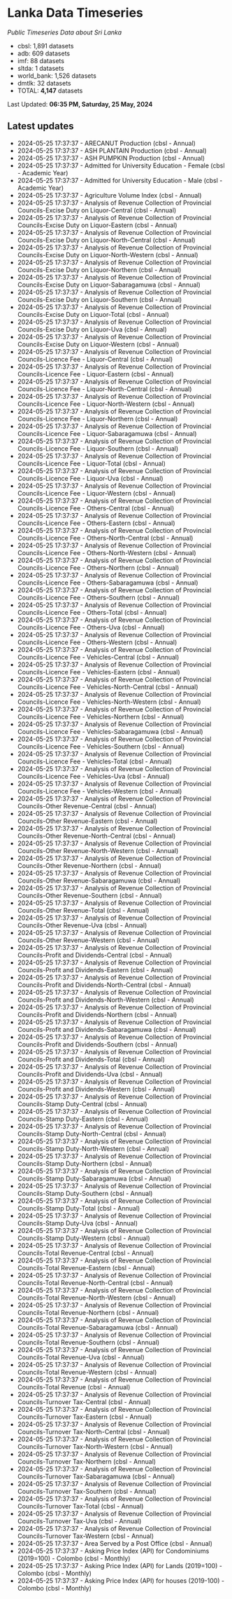 # Lanka Data Timeseries
*Public Timeseries Data about Sri Lanka*

* cbsl: 1,891 datasets
* adb: 609 datasets
* imf: 88 datasets
* sltda: 1 datasets
* world_bank: 1,526 datasets
* dmtlk: 32 datasets
* TOTAL: **4,147** datasets

Last Updated: **06:35 PM, Saturday, 25 May, 2024**

## Latest updates

* 2024-05-25 17:37:37 - ARECANUT Production (cbsl - Annual)
* 2024-05-25 17:37:37 - ASH PLANTAIN Production (cbsl - Annual)
* 2024-05-25 17:37:37 - ASH PUMPKIN Production (cbsl - Annual)
* 2024-05-25 17:37:37 - Admitted for University Education - Female (cbsl - Academic Year)
* 2024-05-25 17:37:37 - Admitted for University Education - Male (cbsl - Academic Year)
* 2024-05-25 17:37:37 - Agriculture Volume Index (cbsl - Annual)
* 2024-05-25 17:37:37 - Analysis of Revenue Collection of Provincial Councils-Excise Duty on Liquor-Central (cbsl - Annual)
* 2024-05-25 17:37:37 - Analysis of Revenue Collection of Provincial Councils-Excise Duty on Liquor-Eastern (cbsl - Annual)
* 2024-05-25 17:37:37 - Analysis of Revenue Collection of Provincial Councils-Excise Duty on Liquor-North-Central (cbsl - Annual)
* 2024-05-25 17:37:37 - Analysis of Revenue Collection of Provincial Councils-Excise Duty on Liquor-North-Western (cbsl - Annual)
* 2024-05-25 17:37:37 - Analysis of Revenue Collection of Provincial Councils-Excise Duty on Liquor-Northern (cbsl - Annual)
* 2024-05-25 17:37:37 - Analysis of Revenue Collection of Provincial Councils-Excise Duty on Liquor-Sabaragamuwa (cbsl - Annual)
* 2024-05-25 17:37:37 - Analysis of Revenue Collection of Provincial Councils-Excise Duty on Liquor-Southern (cbsl - Annual)
* 2024-05-25 17:37:37 - Analysis of Revenue Collection of Provincial Councils-Excise Duty on Liquor-Total (cbsl - Annual)
* 2024-05-25 17:37:37 - Analysis of Revenue Collection of Provincial Councils-Excise Duty on Liquor-Uva (cbsl - Annual)
* 2024-05-25 17:37:37 - Analysis of Revenue Collection of Provincial Councils-Excise Duty on Liquor-Western (cbsl - Annual)
* 2024-05-25 17:37:37 - Analysis of Revenue Collection of Provincial Councils-Licence Fee - Liquor-Central (cbsl - Annual)
* 2024-05-25 17:37:37 - Analysis of Revenue Collection of Provincial Councils-Licence Fee - Liquor-Eastern (cbsl - Annual)
* 2024-05-25 17:37:37 - Analysis of Revenue Collection of Provincial Councils-Licence Fee - Liquor-North-Central (cbsl - Annual)
* 2024-05-25 17:37:37 - Analysis of Revenue Collection of Provincial Councils-Licence Fee - Liquor-North-Western (cbsl - Annual)
* 2024-05-25 17:37:37 - Analysis of Revenue Collection of Provincial Councils-Licence Fee - Liquor-Northern (cbsl - Annual)
* 2024-05-25 17:37:37 - Analysis of Revenue Collection of Provincial Councils-Licence Fee - Liquor-Sabaragamuwa (cbsl - Annual)
* 2024-05-25 17:37:37 - Analysis of Revenue Collection of Provincial Councils-Licence Fee - Liquor-Southern (cbsl - Annual)
* 2024-05-25 17:37:37 - Analysis of Revenue Collection of Provincial Councils-Licence Fee - Liquor-Total (cbsl - Annual)
* 2024-05-25 17:37:37 - Analysis of Revenue Collection of Provincial Councils-Licence Fee - Liquor-Uva (cbsl - Annual)
* 2024-05-25 17:37:37 - Analysis of Revenue Collection of Provincial Councils-Licence Fee - Liquor-Western (cbsl - Annual)
* 2024-05-25 17:37:37 - Analysis of Revenue Collection of Provincial Councils-Licence Fee - Others-Central (cbsl - Annual)
* 2024-05-25 17:37:37 - Analysis of Revenue Collection of Provincial Councils-Licence Fee - Others-Eastern (cbsl - Annual)
* 2024-05-25 17:37:37 - Analysis of Revenue Collection of Provincial Councils-Licence Fee - Others-North-Central (cbsl - Annual)
* 2024-05-25 17:37:37 - Analysis of Revenue Collection of Provincial Councils-Licence Fee - Others-North-Western (cbsl - Annual)
* 2024-05-25 17:37:37 - Analysis of Revenue Collection of Provincial Councils-Licence Fee - Others-Northern (cbsl - Annual)
* 2024-05-25 17:37:37 - Analysis of Revenue Collection of Provincial Councils-Licence Fee - Others-Sabaragamuwa (cbsl - Annual)
* 2024-05-25 17:37:37 - Analysis of Revenue Collection of Provincial Councils-Licence Fee - Others-Southern (cbsl - Annual)
* 2024-05-25 17:37:37 - Analysis of Revenue Collection of Provincial Councils-Licence Fee - Others-Total (cbsl - Annual)
* 2024-05-25 17:37:37 - Analysis of Revenue Collection of Provincial Councils-Licence Fee - Others-Uva (cbsl - Annual)
* 2024-05-25 17:37:37 - Analysis of Revenue Collection of Provincial Councils-Licence Fee - Others-Western (cbsl - Annual)
* 2024-05-25 17:37:37 - Analysis of Revenue Collection of Provincial Councils-Licence Fee - Vehicles-Central (cbsl - Annual)
* 2024-05-25 17:37:37 - Analysis of Revenue Collection of Provincial Councils-Licence Fee - Vehicles-Eastern (cbsl - Annual)
* 2024-05-25 17:37:37 - Analysis of Revenue Collection of Provincial Councils-Licence Fee - Vehicles-North-Central (cbsl - Annual)
* 2024-05-25 17:37:37 - Analysis of Revenue Collection of Provincial Councils-Licence Fee - Vehicles-North-Western (cbsl - Annual)
* 2024-05-25 17:37:37 - Analysis of Revenue Collection of Provincial Councils-Licence Fee - Vehicles-Northern (cbsl - Annual)
* 2024-05-25 17:37:37 - Analysis of Revenue Collection of Provincial Councils-Licence Fee - Vehicles-Sabaragamuwa (cbsl - Annual)
* 2024-05-25 17:37:37 - Analysis of Revenue Collection of Provincial Councils-Licence Fee - Vehicles-Southern (cbsl - Annual)
* 2024-05-25 17:37:37 - Analysis of Revenue Collection of Provincial Councils-Licence Fee - Vehicles-Total (cbsl - Annual)
* 2024-05-25 17:37:37 - Analysis of Revenue Collection of Provincial Councils-Licence Fee - Vehicles-Uva (cbsl - Annual)
* 2024-05-25 17:37:37 - Analysis of Revenue Collection of Provincial Councils-Licence Fee - Vehicles-Western (cbsl - Annual)
* 2024-05-25 17:37:37 - Analysis of Revenue Collection of Provincial Councils-Other Revenue-Central (cbsl - Annual)
* 2024-05-25 17:37:37 - Analysis of Revenue Collection of Provincial Councils-Other Revenue-Eastern (cbsl - Annual)
* 2024-05-25 17:37:37 - Analysis of Revenue Collection of Provincial Councils-Other Revenue-North-Central (cbsl - Annual)
* 2024-05-25 17:37:37 - Analysis of Revenue Collection of Provincial Councils-Other Revenue-North-Western (cbsl - Annual)
* 2024-05-25 17:37:37 - Analysis of Revenue Collection of Provincial Councils-Other Revenue-Northern (cbsl - Annual)
* 2024-05-25 17:37:37 - Analysis of Revenue Collection of Provincial Councils-Other Revenue-Sabaragamuwa (cbsl - Annual)
* 2024-05-25 17:37:37 - Analysis of Revenue Collection of Provincial Councils-Other Revenue-Southern (cbsl - Annual)
* 2024-05-25 17:37:37 - Analysis of Revenue Collection of Provincial Councils-Other Revenue-Total (cbsl - Annual)
* 2024-05-25 17:37:37 - Analysis of Revenue Collection of Provincial Councils-Other Revenue-Uva (cbsl - Annual)
* 2024-05-25 17:37:37 - Analysis of Revenue Collection of Provincial Councils-Other Revenue-Western (cbsl - Annual)
* 2024-05-25 17:37:37 - Analysis of Revenue Collection of Provincial Councils-Profit and Dividends-Central (cbsl - Annual)
* 2024-05-25 17:37:37 - Analysis of Revenue Collection of Provincial Councils-Profit and Dividends-Eastern (cbsl - Annual)
* 2024-05-25 17:37:37 - Analysis of Revenue Collection of Provincial Councils-Profit and Dividends-North-Central (cbsl - Annual)
* 2024-05-25 17:37:37 - Analysis of Revenue Collection of Provincial Councils-Profit and Dividends-North-Western (cbsl - Annual)
* 2024-05-25 17:37:37 - Analysis of Revenue Collection of Provincial Councils-Profit and Dividends-Northern (cbsl - Annual)
* 2024-05-25 17:37:37 - Analysis of Revenue Collection of Provincial Councils-Profit and Dividends-Sabaragamuwa (cbsl - Annual)
* 2024-05-25 17:37:37 - Analysis of Revenue Collection of Provincial Councils-Profit and Dividends-Southern (cbsl - Annual)
* 2024-05-25 17:37:37 - Analysis of Revenue Collection of Provincial Councils-Profit and Dividends-Total (cbsl - Annual)
* 2024-05-25 17:37:37 - Analysis of Revenue Collection of Provincial Councils-Profit and Dividends-Uva (cbsl - Annual)
* 2024-05-25 17:37:37 - Analysis of Revenue Collection of Provincial Councils-Profit and Dividends-Western (cbsl - Annual)
* 2024-05-25 17:37:37 - Analysis of Revenue Collection of Provincial Councils-Stamp Duty-Central (cbsl - Annual)
* 2024-05-25 17:37:37 - Analysis of Revenue Collection of Provincial Councils-Stamp Duty-Eastern (cbsl - Annual)
* 2024-05-25 17:37:37 - Analysis of Revenue Collection of Provincial Councils-Stamp Duty-North-Central (cbsl - Annual)
* 2024-05-25 17:37:37 - Analysis of Revenue Collection of Provincial Councils-Stamp Duty-North-Western (cbsl - Annual)
* 2024-05-25 17:37:37 - Analysis of Revenue Collection of Provincial Councils-Stamp Duty-Northern (cbsl - Annual)
* 2024-05-25 17:37:37 - Analysis of Revenue Collection of Provincial Councils-Stamp Duty-Sabaragamuwa (cbsl - Annual)
* 2024-05-25 17:37:37 - Analysis of Revenue Collection of Provincial Councils-Stamp Duty-Southern (cbsl - Annual)
* 2024-05-25 17:37:37 - Analysis of Revenue Collection of Provincial Councils-Stamp Duty-Total (cbsl - Annual)
* 2024-05-25 17:37:37 - Analysis of Revenue Collection of Provincial Councils-Stamp Duty-Uva (cbsl - Annual)
* 2024-05-25 17:37:37 - Analysis of Revenue Collection of Provincial Councils-Stamp Duty-Western (cbsl - Annual)
* 2024-05-25 17:37:37 - Analysis of Revenue Collection of Provincial Councils-Total Revenue-Central (cbsl - Annual)
* 2024-05-25 17:37:37 - Analysis of Revenue Collection of Provincial Councils-Total Revenue-Eastern (cbsl - Annual)
* 2024-05-25 17:37:37 - Analysis of Revenue Collection of Provincial Councils-Total Revenue-North-Central (cbsl - Annual)
* 2024-05-25 17:37:37 - Analysis of Revenue Collection of Provincial Councils-Total Revenue-North-Western (cbsl - Annual)
* 2024-05-25 17:37:37 - Analysis of Revenue Collection of Provincial Councils-Total Revenue-Northern (cbsl - Annual)
* 2024-05-25 17:37:37 - Analysis of Revenue Collection of Provincial Councils-Total Revenue-Sabaragamuwa (cbsl - Annual)
* 2024-05-25 17:37:37 - Analysis of Revenue Collection of Provincial Councils-Total Revenue-Southern (cbsl - Annual)
* 2024-05-25 17:37:37 - Analysis of Revenue Collection of Provincial Councils-Total Revenue-Uva (cbsl - Annual)
* 2024-05-25 17:37:37 - Analysis of Revenue Collection of Provincial Councils-Total Revenue-Western (cbsl - Annual)
* 2024-05-25 17:37:37 - Analysis of Revenue Collection of Provincial Councils-Total Revenue (cbsl - Annual)
* 2024-05-25 17:37:37 - Analysis of Revenue Collection of Provincial Councils-Turnover Tax-Central (cbsl - Annual)
* 2024-05-25 17:37:37 - Analysis of Revenue Collection of Provincial Councils-Turnover Tax-Eastern (cbsl - Annual)
* 2024-05-25 17:37:37 - Analysis of Revenue Collection of Provincial Councils-Turnover Tax-North-Central (cbsl - Annual)
* 2024-05-25 17:37:37 - Analysis of Revenue Collection of Provincial Councils-Turnover Tax-North-Western (cbsl - Annual)
* 2024-05-25 17:37:37 - Analysis of Revenue Collection of Provincial Councils-Turnover Tax-Northern (cbsl - Annual)
* 2024-05-25 17:37:37 - Analysis of Revenue Collection of Provincial Councils-Turnover Tax-Sabaragamuwa (cbsl - Annual)
* 2024-05-25 17:37:37 - Analysis of Revenue Collection of Provincial Councils-Turnover Tax-Southern (cbsl - Annual)
* 2024-05-25 17:37:37 - Analysis of Revenue Collection of Provincial Councils-Turnover Tax-Total (cbsl - Annual)
* 2024-05-25 17:37:37 - Analysis of Revenue Collection of Provincial Councils-Turnover Tax-Uva (cbsl - Annual)
* 2024-05-25 17:37:37 - Analysis of Revenue Collection of Provincial Councils-Turnover Tax-Western (cbsl - Annual)
* 2024-05-25 17:37:37 - Area Served by a Post Office (cbsl - Annual)
* 2024-05-25 17:37:37 - Asking Price Index (API) for Condominiums (2019=100) - Colombo (cbsl - Monthly)
* 2024-05-25 17:37:37 - Asking Price Index (API) for Lands (2019=100) - Colombo (cbsl - Monthly)
* 2024-05-25 17:37:37 - Asking Price Index (API) for houses (2019-100) - Colombo (cbsl - Monthly)